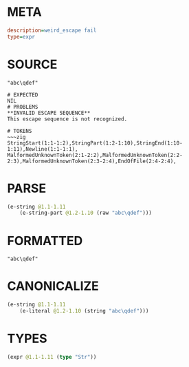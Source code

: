 # META
~~~ini
description=weird_escape fail
type=expr
~~~
# SOURCE
~~~roc
"abc\qdef"
~~~
~~~
# EXPECTED
NIL
# PROBLEMS
**INVALID ESCAPE SEQUENCE**
This escape sequence is not recognized.

# TOKENS
~~~zig
StringStart(1:1-1:2),StringPart(1:2-1:10),StringEnd(1:10-1:11),Newline(1:1-1:1),
MalformedUnknownToken(2:1-2:2),MalformedUnknownToken(2:2-2:3),MalformedUnknownToken(2:3-2:4),EndOfFile(2:4-2:4),
~~~
# PARSE
~~~clojure
(e-string @1.1-1.11
	(e-string-part @1.2-1.10 (raw "abc\qdef")))
~~~
# FORMATTED
~~~roc
"abc\qdef"
~~~
# CANONICALIZE
~~~clojure
(e-string @1.1-1.11
	(e-literal @1.2-1.10 (string "abc\qdef")))
~~~
# TYPES
~~~clojure
(expr @1.1-1.11 (type "Str"))
~~~
